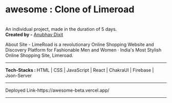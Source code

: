 # awesome : Clone of Limeroad
<br>
An individual project, made in the duration of 5 days.
<br>
<b>Created by -</b> 
<a href="https://www.linkedin.com/in/anubhav-dixit-753b51223/">Anubhav Dixit</a></li>

About Site - 
LimeRoad is a revolutionary Online Shopping Website and Discovery Platform for Fashionable Men and Women · India's Most Stylish Online Shopping Site, Limeroad.
<br>
<hr>
<b>Tech-Stacks : </b> HTML | CSS | JavaScript | React | ChakraUI | Firebase | Json-Server
<br>
<hr>
Deployed Link-https://awesome-beta.vercel.app/
<br>
<hr>
<!-- HomePage-<img src="">
MensPage-<img src="">
Individual Product Page-<img src="">
CartPage-<img src="">
Login Page-<img src="https://drive.google.com/drive/folders/1SfT1YP_TGaRANfzSVWCjm24l3zSe4B9H"> -->
